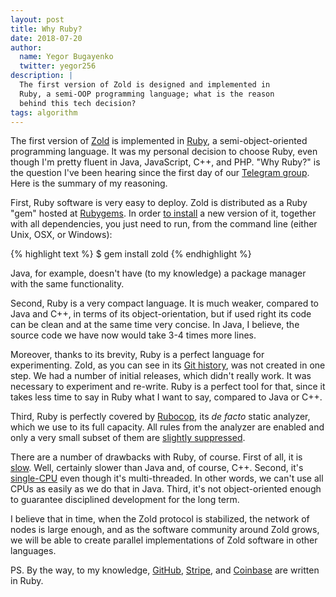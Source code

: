 ```yaml
---
layout: post
title: Why Ruby?
date: 2018-07-20
author:
  name: Yegor Bugayenko
  twitter: yegor256
description: |
  The first version of Zold is designed and implemented in
  Ruby, a semi-OOP programming language; what is the reason
  behind this tech decision?
tags: algorithm
---
```


The first version of [Zold](https://github.com/zold-io/zold) is implemented
in [Ruby](https://www.ruby-lang.org/en/),
a semi-object-oriented programming language. It was my personal
decision to choose Ruby, even though I'm pretty fluent in Java, JavaScript,
C++, and PHP. "Why Ruby?" is the question I've been hearing since the first day of our [Telegram group](https://t.me/zold_io).
Here is the summary of my reasoning.

<!--more-->

First, Ruby software is very easy to deploy. Zold is distributed
as a Ruby "gem" hosted at [Rubygems](https://rubygems.org/gems/zold).
In order [to install](https://github.com/zold-io/zold/blob/master/INSTALL.md)
a new version of it, together with all
dependencies, you just need to run, from the
command line (either Unix, OSX, or Windows):

{% highlight text %}
$ gem install zold
{% endhighlight %}

Java, for example, doesn't have (to my knowledge) a package manager
with the same functionality.

Second, Ruby is a very compact language. It is much weaker, compared to
Java and C++, in terms of its object-orientation, but if used right
its code can be clean and at the same time very concise. In Java, I believe,
the source code we have now would take 3-4 times more lines.

Moreover, thanks to its brevity, Ruby is a perfect language for experimenting. Zold,
as you can see in its
[Git history](https://github.com/zold-io/zold/commits/master),
was not created in one step. We had a number of initial releases, which
didn't really work. It was necessary to experiment and re-write. Ruby is a perfect
tool for that, since it takes less time to say in Ruby
what I want to say, compared to Java or C++.

Third, Ruby is perfectly covered by [Rubocop](https://github.com/rubocop-hq/rubocop),
its *de facto* static analyzer, which we use to its full capacity. All rules
from the analyzer are enabled and only a very small subset of them are
[slightly suppressed](https://github.com/zold-io/zold/blob/0.14.16/.rubocop.yml).

There are a number of drawbacks with Ruby, of course. First of all, it is [slow](https://stackoverflow.com/questions/2529852/why-do-people-say-that-ruby-is-slow).
Well, certainly slower than Java and, of course, C++. Second,
it's [single-CPU](https://stackoverflow.com/questions/26579532/ruby-how-to-thread-across-cores-processors)
even though it's multi-threaded. In other words, we can't
use all CPUs as easily as we do that in Java. Third, it's not object-oriented
enough to guarantee disciplined development for the long term.

I believe that in time, when the Zold protocol is stabilized, the network
of nodes is large enough, and as the software community around Zold grows, we will be
able to create parallel implementations of Zold software in other languages.

PS. By the way, to my knowledge,
[GitHub](https://github.com), [Stripe](https://stripe.com), and
[Coinbase](https://coinbase.com) are written
in Ruby.
